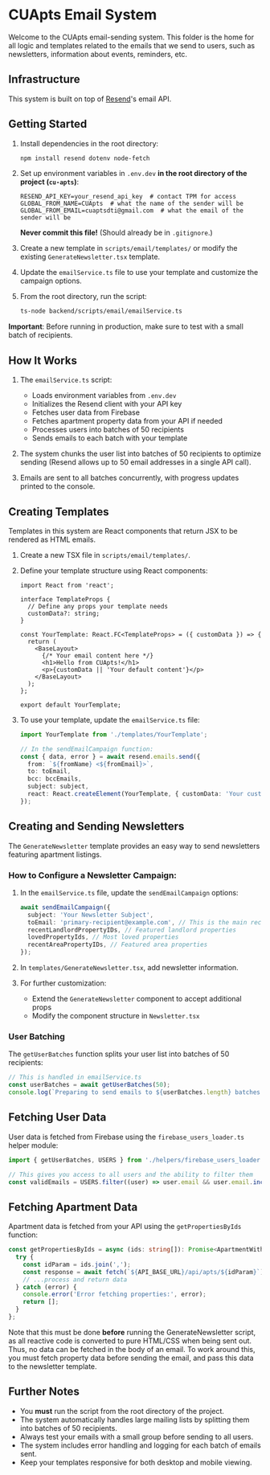 # CUApts Email System

Welcome to the CUApts email-sending system. This folder is the home for all logic and templates
related to the emails that we send to users, such as newsletters, information about events,
reminders, etc.

## Infrastructure

This system is built on top of [Resend](https://resend.com)'s email API. 

## Getting Started

1. Install dependencies in the root directory:

   ```bash
   npm install resend dotenv node-fetch
   ```

2. Set up environment variables in `.env.dev` **in the root directory of the project (`cu-apts`)**:

   ```
   RESEND_API_KEY=your_resend_api_key  # contact TPM for access
   GLOBAL_FROM_NAME=CUApts  # what the name of the sender will be
   GLOBAL_FROM_EMAIL=cuaptsdti@gmail.com  # what the email of the sender will be
   ```

   **Never commit this file!** (Should already be in `.gitignore`.)

3. Create a new template in `scripts/email/templates/` or modify the existing
   `GenerateNewsletter.tsx` template.

4. Update the `emailService.ts` file to use your template and customize the campaign options.

5. From the root directory, run the script:
   ```bash
   ts-node backend/scripts/email/emailService.ts
   ```

**Important**: Before running in production, make sure to test with a small batch of recipients.

## How It Works

1. The `emailService.ts` script:

   - Loads environment variables from `.env.dev`
   - Initializes the Resend client with your API key
   - Fetches user data from Firebase
   - Fetches apartment property data from your API if needed
   - Processes users into batches of 50 recipients
   - Sends emails to each batch with your template

2. The system chunks the user list into batches of 50 recipients to optimize sending (Resend allows
   up to 50 email addresses in a single API call).

3. Emails are sent to all batches concurrently, with progress updates printed to the console.

## Creating Templates

Templates in this system are React components that return JSX to be rendered as HTML emails.

1. Create a new TSX file in `scripts/email/templates/`.
2. Define your template structure using React components:

   ```tsx
   import React from 'react';

   interface TemplateProps {
     // Define any props your template needs
     customData?: string;
   }

   const YourTemplate: React.FC<TemplateProps> = ({ customData }) => {
     return (
       <BaseLayout>
         {/* Your email content here */}
         <h1>Hello from CUApts!</h1>
         <p>{customData || 'Your default content'}</p>
       </BaseLayout>
     );
   };

   export default YourTemplate;
   ```

3. To use your template, update the `emailService.ts` file:

   ```typescript
   import YourTemplate from './templates/YourTemplate';

   // In the sendEmailCampaign function:
   const { data, error } = await resend.emails.send({
     from: `${fromName} <${fromEmail}>`,
     to: toEmail,
     bcc: bccEmails,
     subject: subject,
     react: React.createElement(YourTemplate, { customData: 'Your custom content' }),
   });
   ```

## Creating and Sending Newsletters

The `GenerateNewsletter` template provides an easy way to send newsletters featuring apartment
listings.

### How to Configure a Newsletter Campaign:

1. In the `emailService.ts` file, update the `sendEmailCampaign` options:

   ```typescript
   await sendEmailCampaign({
     subject: 'Your Newsletter Subject',
     toEmail: 'primary-recipient@example.com', // This is the main recipient
     recentLandlordPropertyIDs, // Featured landlord properties
     lovedPropertyIds, // Most loved properties
     recentAreaPropertyIDs, // Featured area properties
   });
   ```

2. In `templates/GenerateNewsletter.tsx`, add newsletter information.

3. For further customization:
   - Extend the `GenerateNewsletter` component to accept additional props
   - Modify the component structure in `Newsletter.tsx`

### User Batching

The `getUserBatches` function splits your user list into batches of 50 recipients:

```typescript
// This is handled in emailService.ts
const userBatches = await getUserBatches(50);
console.log(`Preparing to send emails to ${userBatches.length} batches of users (${50} per batch)`);
```

## Fetching User Data

User data is fetched from Firebase using the `firebase_users_loader.ts` helper module:

```typescript
import { getUserBatches, USERS } from './helpers/firebase_users_loader';

// This gives you access to all users and the ability to filter them
const validEmails = USERS.filter((user) => user.email && user.email.includes('@'));
```

## Fetching Apartment Data

Apartment data is fetched from your API using the `getPropertiesByIds` function:

```typescript
const getPropertiesByIds = async (ids: string[]): Promise<ApartmentWithId[]> => {
  try {
    const idParam = ids.join(',');
    const response = await fetch(`${API_BASE_URL}/api/apts/${idParam}`);
    // ...process and return data
  } catch (error) {
    console.error('Error fetching properties:', error);
    return [];
  }
};
```

Note that this must be done **before** running the GenerateNewsletter script, as all reactive code
is converted to pure HTML/CSS when being sent out. Thus, no data can be fetched in the body of an
email. To work around this, you must fetch property data before sending the email, and pass this
data to the newsletter template.

## Further Notes

- You **must** run the script from the root directory of the project.
- The system automatically handles large mailing lists by splitting them into batches of 50
  recipients.
- Always test your emails with a small group before sending to all users.
- The system includes error handling and logging for each batch of emails sent.
- Keep your templates responsive for both desktop and mobile viewing.
